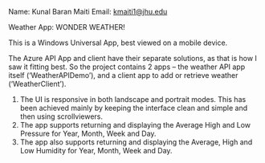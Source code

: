 Name: Kunal Baran Maiti
Email: kmaiti1@jhu.edu

Weather App: WONDER WEATHER!

This is a Windows Universal App, best viewed on a mobile device.

The Azure API App and client have their separate solutions, as that is how I saw it fitting best.
So the project contains 2 apps – the weather API app itself (‘WeatherAPIDemo’),
and a client app to add or retrieve weather (‘WeatherClient’).

1) The UI is responsive in both landscape and portrait modes. 
This has been achieved mainly by keeping the interface clean and simple and then using scrollviewers.
2) The app supports returning and displaying the Average High and Low Pressure for Year, Month, Week and Day.
3) The app also supports returning and displaying the Average, High and Low Humidity for Year, Month, Week and Day.
